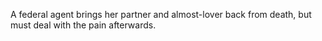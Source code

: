 
A federal agent brings her partner and almost-lover back from death, but must deal with the pain afterwards.

